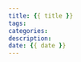 ```yaml
---
title: {{ title }}
tags: 
categories: 
description: 
date: {{ date }}
---
```


<!-- more -->
<!-- markdownlint-disable MD041 MD002-->
